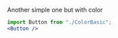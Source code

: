 Another simple one but with color       
```jsx                       
import Button from "./ColorBasic";                                               
<Button />
```